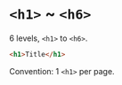 # `<h1>` ~ `<h6>`

6 levels, `<h1>` to `<h6>`.

```html
<h1>Title</h1>
```

Convention: 1 `<h1>` per page.
